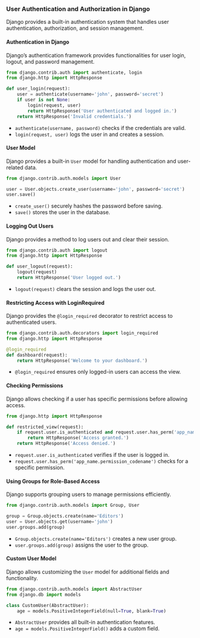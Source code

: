 ### User Authentication and Authorization in Django  

Django provides a built-in authentication system that handles user authentication, authorization, and session management.  

#### Authentication in Django  

Django’s authentication framework provides functionalities for user login, logout, and password management.  

```python
from django.contrib.auth import authenticate, login
from django.http import HttpResponse

def user_login(request):
    user = authenticate(username='john', password='secret')
    if user is not None:
        login(request, user)
        return HttpResponse('User authenticated and logged in.')
    return HttpResponse('Invalid credentials.')
```

- `authenticate(username, password)` checks if the credentials are valid.  
- `login(request, user)` logs the user in and creates a session.  

#### User Model  

Django provides a built-in `User` model for handling authentication and user-related data.  

```python
from django.contrib.auth.models import User

user = User.objects.create_user(username='john', password='secret')
user.save()
```

- `create_user()` securely hashes the password before saving.  
- `save()` stores the user in the database.  

#### Logging Out Users  

Django provides a method to log users out and clear their session.  

```python
from django.contrib.auth import logout
from django.http import HttpResponse

def user_logout(request):
    logout(request)
    return HttpResponse('User logged out.')
```

- `logout(request)` clears the session and logs the user out.  

#### Restricting Access with LoginRequired  

Django provides the `@login_required` decorator to restrict access to authenticated users.  

```python
from django.contrib.auth.decorators import login_required
from django.http import HttpResponse

@login_required
def dashboard(request):
    return HttpResponse('Welcome to your dashboard.')
```

- `@login_required` ensures only logged-in users can access the view.  

#### Checking Permissions  

Django allows checking if a user has specific permissions before allowing access.  

```python
from django.http import HttpResponse

def restricted_view(request):
    if request.user.is_authenticated and request.user.has_perm('app_name.permission_codename'):
        return HttpResponse('Access granted.')
    return HttpResponse('Access denied.')
```

- `request.user.is_authenticated` verifies if the user is logged in.  
- `request.user.has_perm('app_name.permission_codename')` checks for a specific permission.  

#### Using Groups for Role-Based Access  

Django supports grouping users to manage permissions efficiently.  

```python
from django.contrib.auth.models import Group, User

group = Group.objects.create(name='Editors')
user = User.objects.get(username='john')
user.groups.add(group)
```

- `Group.objects.create(name='Editors')` creates a new user group.  
- `user.groups.add(group)` assigns the user to the group.  

#### Custom User Model  

Django allows customizing the `User` model for additional fields and functionality.  

```python
from django.contrib.auth.models import AbstractUser
from django.db import models

class CustomUser(AbstractUser):
    age = models.PositiveIntegerField(null=True, blank=True)
```

- `AbstractUser` provides all built-in authentication features.  
- `age = models.PositiveIntegerField()` adds a custom field.  
